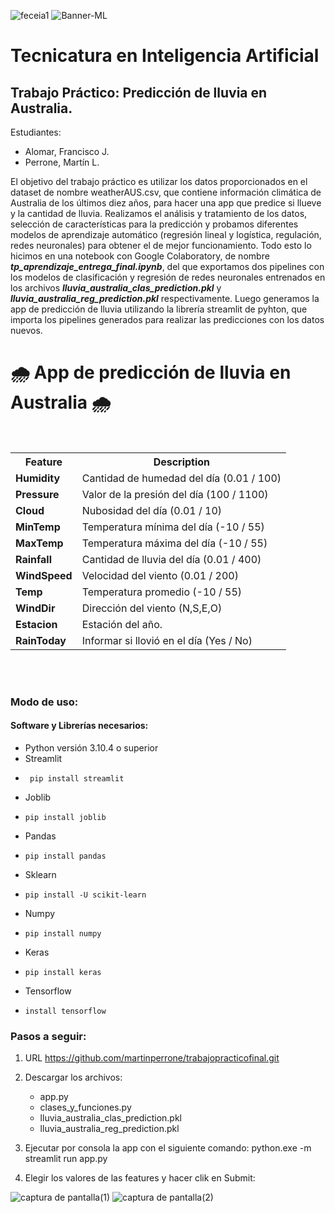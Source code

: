 ![feceia1](https://github.com/martinperrone/TP_aprendizaje_automatico/assets/109038969/1e6bd2ee-df8f-4f79-93fd-6d11caba36da)
![Banner-ML](https://github.com/martinperrone/TP_aprendizaje_automatico/assets/109038969/561b89d0-0b40-4afb-8417-85be0f42c224)

# Tecnicatura en Inteligencia Artificial 

## Trabajo Práctico: Predicción de lluvia en Australia.

Estudiantes:

* Alomar, Francisco J.
* Perrone, Martín L.

El objetivo del trabajo práctico es utilizar los datos proporcionados en el dataset de nombre weatherAUS.csv, que contiene información climática de Australia de los últimos diez años, para hacer una app que predice si llueve y la cantidad de lluvia.
Realizamos el análisis y tratamiento de los datos, selección de características para la predicción y probamos diferentes modelos de aprendizaje automático (regresión lineal y logística, regulación, redes neuronales) para obtener el de mejor funcionamiento. Todo esto lo hicimos en una notebook con Google Colaboratory, de nombre ***_tp_aprendizaje_entrega_final.ipynb_***, del que exportamos dos pipelines con los modelos de clasificación y regresión de redes neuronales entrenados en los archivos ***_lluvia_australia_clas_prediction.pkl_*** y ***_lluvia_australia_reg_prediction.pkl_*** respectivamente. 
Luego generamos la app de predicción de lluvia utilizando la librería streamlit de pyhton, que importa los pipelines generados para realizar las predicciones con los datos nuevos.


<h1>🌧️ App de predicción de lluvia en Australia 🌧️</h1><br>


<table>
  <tr>
    <th>Feature</th>
    <th>Description</th>
  </tr>
  <tr>
    <td><b>Humidity</b></td>
    <td>Cantidad de humedad del día (0.01 / 100) </td>
  </tr>
  <tr>
    <td><b>Pressure</b></td>
    <td>Valor de la presión del día (100 / 1100)</td>
  </tr>
  <tr>
    <td><b>Cloud</b></td>
    <td>Nubosidad del día (0.01 / 10)</td>
  </tr>
  <tr>
    <td><b>MinTemp</b></td>
    <td>Temperatura mínima del día (-10 / 55)</td>
  </tr>
  <tr>
    <td><b>MaxTemp</b></td>
    <td>Temperatura máxima del día (-10 / 55)</td>
  </tr>
  <tr>
    <td><b>Rainfall</b></td>
    <td>Cantidad de lluvia del día (0.01 / 400)</td>
  </tr>
  <tr>
    <td><b>WindSpeed</b></td>
    <td>Velocidad del viento (0.01 / 200)</td>
  </tr>
  <tr>
    <td><b>Temp</b></td>
    <td>Temperatura promedio (-10 / 55)</td>
  </tr>
  <tr>
    <td><b>WindDir</b></td>
    <td>Dirección del viento (N,S,E,O)</td>
  </tr>
  <tr>
    <td><b>Estacion</b></td>
    <td>Estación del año.</td>
  </tr>
  <tr>
    <td><b>RainToday</b></td>
    <td>Informar si llovió en el día (Yes / No)</td>
  </tr>
  </tr>
</table>
<br><br>

### Modo de uso:
#### Software y Librerías necesarios:
  - Python versión 3.10.4 o superior
  - Streamlit
  -      pip install streamlit
  - Joblib
  -     pip install joblib
  - Pandas
  -     pip install pandas
  - Sklearn
  -     pip install -U scikit-learn
  - Numpy
  -     pip install numpy
  - Keras
  -     pip install keras
  - Tensorflow
  -     install tensorflow
  
### Pasos a seguir:

1. URL https://github.com/martinperrone/trabajopracticofinal.git

2. Descargar los archivos:
   - app.py
   - clases_y_funciones.py
   - lluvia_australia_clas_prediction.pkl
   - lluvia_australia_reg_prediction.pkl

3. Ejecutar por consola la app con el siguiente comando: python.exe -m streamlit run app.py

4. Elegir los valores de las features y hacer clik en Submit:


![captura de pantalla(1)](https://github.com/martinperrone/TP_aprendizaje_automatico/assets/109038969/0ab89593-dd4b-486b-96c1-de653e9106cc)
![captura de pantalla(2)](https://github.com/martinperrone/TP_aprendizaje_automatico/assets/109038969/c9c18fbd-176c-48e3-8be1-1b45dce2f4c1)


       

